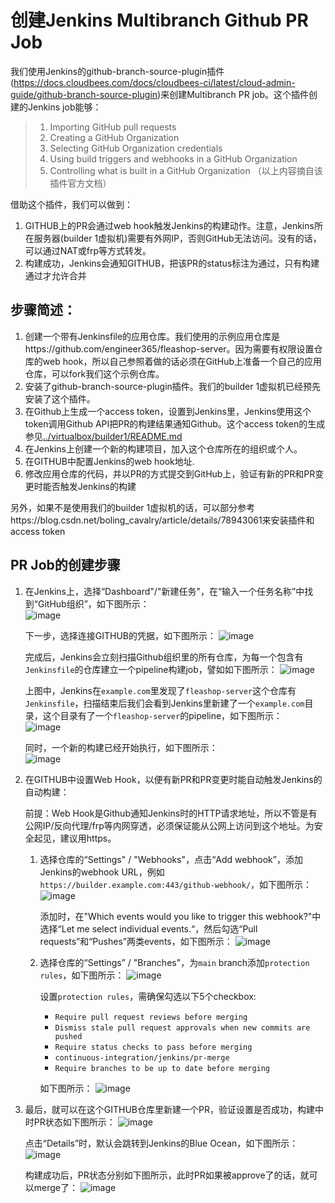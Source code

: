 # 创建Jenkins Multibranch Github PR Job

  我们使用Jenkins的github-branch-source-plugin插件 (https://docs.cloudbees.com/docs/cloudbees-ci/latest/cloud-admin-guide/github-branch-source-plugin)来创建Multibranch PR job。这个插件创建的Jenkins job能够：

  > 1. Importing GitHub pull requests
  > 2. Creating a GitHub Organization  
  > 3. Selecting GitHub Organization credentials
  > 4. Using build triggers and webhooks in a GitHub Organization
  > 5. Controlling what is built in a GitHub Organization
  （以上内容摘自该插件官方文档）

  借助这个插件，我们可以做到：
  1. GITHUB上的PR会通过web hook触发Jenkins的构建动作。注意，Jenkins所在服务器(builder 1虚拟机)需要有外网IP，否则GitHub无法访问。没有的话，可以通过NAT或frp等方式转发。
  2. 构建成功，Jenkins会通知GITHUB，把该PR的status标注为通过，只有构建通过才允许合并

## 步骤简述：
   1. 创建一个带有Jenkinsfile的应用仓库。我们使用的示例应用仓库是https://github.com/engineer365/fleashop-server。因为需要有权限设置仓库的web hook，所以自己参照着做的话必须在GitHub上准备一个自己的应用仓库，可以fork我们这个示例仓库。
   2. 安装了github-branch-source-plugin插件。我们的builder 1虚拟机已经预先安装了这个插件。
   3. 在Github上生成一个access token，设置到Jenkins里，Jenkins使用这个token调用Github API把PR的构建结果通知Github。这个access token的生成参见[../virtualbox/builder1/README.md](../virtualbox/builder1/README.md)
   4. 在Jenkins上创建一个新的构建项目，加入这个仓库所在的组织或个人。
   5. 在GITHUB中配置Jenkins的web hook地址. 
   6. 修改应用仓库的代码，并以PR的方式提交到GitHub上，验证有新的PR和PR变更时能否触发Jenkins的构建
   

  另外，如果不是使用我们的builder 1虚拟机的话，可以部分参考https://blog.csdn.net/boling_cavalry/article/details/78943061来安装插件和access token

## PR Job的创建步骤

1. 在Jenkins上，选择“Dashboard"/"新建任务"，在“输入一个任务名称”中找到“GitHub组织”，如下图所示：   
   <img src="./image_cn/create_org_job_1.png" alt="image"/>

   下一步，选择连接GITHUB的凭据，如下图所示：
   <img src="./image_cn/create_org_job_2.png" alt="image"/>
    
   完成后，Jenkins会立刻扫描Github组织里的所有仓库，为每一个包含有`Jenkinsfile`的仓库建立一个pipeline构建job，譬如如下图所示：
   <img src="./image_cn/create_org_job_3.png" alt="image"/>
    
   上图中，Jenkins在`example.com`里发现了`fleashop-server`这个仓库有`Jenkinsfile`，扫描结束后我们会看到Jenkins里新建了一个`example.com`目录，这个目录有了一个`fleashop-server`的pipeline，如下图所示：   
   <img src="./image_cn/create_org_job_4.png" alt="image"/>

   同时，一个新的构建已经开始执行，如下图所示：   
   <img src="./image_cn/create_org_job_4.png" alt="image"/>

2. 在GITHUB中设置Web Hook，以便有新PR和PR变更时能自动触发Jenkins的自动构建：
   
   前提：Web Hook是Github通知Jenkins时的HTTP请求地址，所以不管是有公网IP/反向代理/frp等内网穿透，必须保证能从公网上访问到这个地址。为安全起见，建议用https。
   
   1. 选择仓库的“Settings" / "Webhooks"，点击“Add webhook”，添加Jenkins的webhook URL，例如`https://builder.example.com:443/github-webhook/`，如下图所示：   
      <img src="./image_cn/set_webhook_1.png" alt="image"/>

      添加时，在"Which events would you like to trigger this webhook?"中选择“Let me select individual events.“，然后勾选“Pull requests”和“Pushes”两类events，如下图所示：
      <img src="./image_cn/set_webhook_2.png" alt="image"/>

   2. 选择仓库的“Settings” / "Branches"，为`main` branch添加`protection rules`，如下图所示：
      <img src="./image_cn/protected_branch_1.png" alt="image"/>

      设置`protection rules`，需确保勾选以下5个checkbox:
      - `Require pull request reviews before merging`
      - `Dismiss stale pull request approvals when new commits are pushed`
      - `Require status checks to pass before merging`
      - `continuous-integration/jenkins/pr-merge`
      - `Require branches to be up to date before merging`
      
      如下图所示：
      <img src="./image_cn/protected_branch_2.png" alt="image"/>

3. 最后，就可以在这个GITHUB仓库里新建一个PR，验证设置是否成功，构建中时PR状态如下图所示：
   <img src="./image_cn/pr_building_1.png" alt="image"/>
   
   点击“Details”时，默认会跳转到Jenkins的Blue Ocean，如下图所示：
   <img src="./image_cn/pr_building_2.png" alt="image"/>
   
   构建成功后，PR状态分别如下图所示，此时PR如果被approve了的话，就可以merge了：
   <img src="./image_cn/pr_build_ok.png" alt="image"/>


